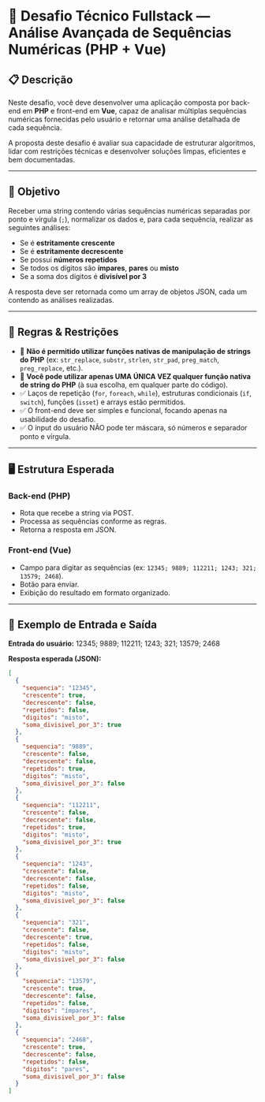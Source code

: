 # 🧮 Desafio Técnico Fullstack — Análise Avançada de Sequências Numéricas (PHP + Vue)

## 📋 Descrição

Neste desafio, você deve desenvolver uma aplicação composta por back-end em **PHP** e front-end em **Vue**, capaz de analisar múltiplas sequências numéricas fornecidas pelo usuário e retornar uma análise detalhada de cada sequência.

A proposta deste desafio é avaliar sua capacidade de estruturar algoritmos, lidar com restrições técnicas e desenvolver soluções limpas, eficientes e bem documentadas.

---

## 🎯 Objetivo

Receber uma string contendo várias sequências numéricas separadas por ponto e vírgula (`;`), normalizar os dados e, para cada sequência, realizar as seguintes análises:

- Se é **estritamente crescente**
- Se é **estritamente decrescente**
- Se possui **números repetidos**
- Se todos os dígitos são **ímpares**, **pares** ou **misto**
- Se a soma dos dígitos é **divisível por 3**

A resposta deve ser retornada como um array de objetos JSON, cada um contendo as análises realizadas.

---

## 🚦 Regras & Restrições

- 🚫 **Não é permitido utilizar funções nativas de manipulação de strings do PHP** (ex: `str_replace`, `substr`, `strlen`, `str_pad`, `preg_match`, `preg_replace`, etc.).
- 🚫 **Você pode utilizar apenas UMA ÚNICA VEZ qualquer função nativa de string do PHP** (à sua escolha, em qualquer parte do código).
- ✅ Laços de repetição (`for`, `foreach`, `while`), estruturas condicionais (`if`, `switch`), funções (`isset`) e arrays estão permitidos.
- ✅ O front-end deve ser simples e funcional, focando apenas na usabilidade do desafio.
- ✅ O input do usuário NÃO pode ter máscara, só números e separador ponto e vírgula.

---

## 🖥️ Estrutura Esperada

### **Back-end (PHP)**
- Rota que recebe a string via POST.
- Processa as sequências conforme as regras.
- Retorna a resposta em JSON.

### **Front-end (Vue)**
- Campo para digitar as sequências (ex: `12345; 9889; 112211; 1243; 321; 13579; 2468`).
- Botão para enviar.
- Exibição do resultado em formato organizado.

---

## 🔎 Exemplo de Entrada e Saída

**Entrada do usuário:** 12345; 9889; 112211; 1243; 321; 13579; 2468

**Resposta esperada (JSON):**
```json
[
  {
    "sequencia": "12345",
    "crescente": true,
    "decrescente": false,
    "repetidos": false,
    "digitos": "misto",
    "soma_divisivel_por_3": true
  },
  {
    "sequencia": "9889",
    "crescente": false,
    "decrescente": false,
    "repetidos": true,
    "digitos": "misto",
    "soma_divisivel_por_3": false
  },
  {
    "sequencia": "112211",
    "crescente": false,
    "decrescente": false,
    "repetidos": true,
    "digitos": "misto",
    "soma_divisivel_por_3": true
  },
  {
    "sequencia": "1243",
    "crescente": false,
    "decrescente": false,
    "repetidos": false,
    "digitos": "misto",
    "soma_divisivel_por_3": false
  },
  {
    "sequencia": "321",
    "crescente": false,
    "decrescente": true,
    "repetidos": false,
    "digitos": "misto",
    "soma_divisivel_por_3": false
  },
  {
    "sequencia": "13579",
    "crescente": true,
    "decrescente": false,
    "repetidos": false,
    "digitos": "ímpares",
    "soma_divisivel_por_3": false
  },
  {
    "sequencia": "2468",
    "crescente": true,
    "decrescente": false,
    "repetidos": false,
    "digitos": "pares",
    "soma_divisivel_por_3": false
  }
]
```
